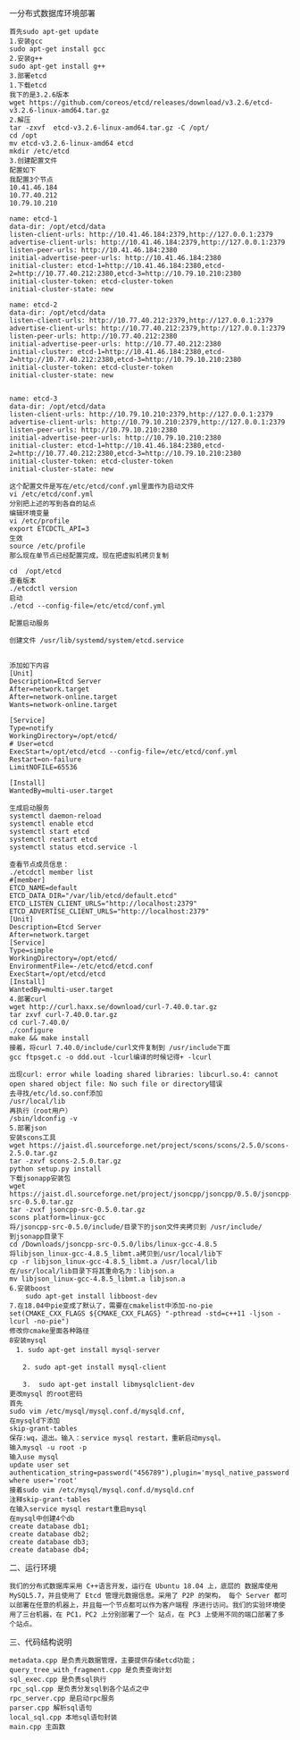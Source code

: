 一分布式数据库环境部署
    



    首先sudo apt-get update
    1.安装gcc
    sudo apt-get install gcc
    2.安装g++
    sudo apt-get install g++
    3.部署etcd
    1.下载etcd
    我下的是3.2.6版本
    wget https://github.com/coreos/etcd/releases/download/v3.2.6/etcd-v3.2.6-linux-amd64.tar.gz
    2.解压
    tar -zxvf  etcd-v3.2.6-linux-amd64.tar.gz -C /opt/
    cd /opt	
    mv etcd-v3.2.6-linux-amd64 etcd
    mkdir /etc/etcd 
    3.创建配置文件
    配置如下
    我配置3个节点
    10.41.46.184
    10.77.40.212
    10.79.10.210

    name: etcd-1
    data-dir: /opt/etcd/data
    listen-client-urls: http://10.41.46.184:2379,http://127.0.0.1:2379
    advertise-client-urls: http://10.41.46.184:2379,http://127.0.0.1:2379
    listen-peer-urls: http://10.41.46.184:2380
    initial-advertise-peer-urls: http://10.41.46.184:2380
    initial-cluster: etcd-1=http://10.41.46.184:2380,etcd-2=http://10.77.40.212:2380,etcd-3=http://10.79.10.210:2380
    initial-cluster-token: etcd-cluster-token
    initial-cluster-state: new

    name: etcd-2
    data-dir: /opt/etcd/data
    listen-client-urls: http://10.77.40.212:2379,http://127.0.0.1:2379
    advertise-client-urls: http://10.77.40.212:2379,http://127.0.0.1:2379
    listen-peer-urls: http://10.77.40.212:2380
    initial-advertise-peer-urls: http://10.77.40.212:2380
    initial-cluster: etcd-1=http://10.41.46.184:2380,etcd-2=http://10.77.40.212:2380,etcd-3=http://10.79.10.210:2380
    initial-cluster-token: etcd-cluster-token
    initial-cluster-state: new


    name: etcd-3
    data-dir: /opt/etcd/data
    listen-client-urls: http://10.79.10.210:2379,http://127.0.0.1:2379
    advertise-client-urls: http://10.79.10.210:2379,http://127.0.0.1:2379
    listen-peer-urls: http://10.79.10.210:2380
    initial-advertise-peer-urls: http://10.79.10.210:2380
    initial-cluster: etcd-1=http://10.41.46.184:2380,etcd-2=http://10.77.40.212:2380,etcd-3=http://10.79.10.210:2380
    initial-cluster-token: etcd-cluster-token
    initial-cluster-state: new

    这个配置文件是写在/etc/etcd/conf.yml里面作为启动文件
    vi /etc/etcd/conf.yml
    分别把上述的写到各自的站点
    编辑环境变量
    vi /etc/profile
    export ETCDCTL_API=3
    生效
    source /etc/profile
    那么现在单节点已经配置完成，现在把虚拟机拷贝复制

    cd  /opt/etcd
    查看版本
    ./etcdctl version
    启动
    ./etcd --config-file=/etc/etcd/conf.yml

    配置启动服务

    创建文件 /usr/lib/systemd/system/etcd.service


    添加如下内容
    [Unit]
    Description=Etcd Server
    After=network.target
    After=network-online.target
    Wants=network-online.target

    [Service]
    Type=notify
    WorkingDirectory=/opt/etcd/
    # User=etcd
    ExecStart=/opt/etcd/etcd --config-file=/etc/etcd/conf.yml
    Restart=on-failure
    LimitNOFILE=65536

    [Install]
    WantedBy=multi-user.target

    生成启动服务
    systemctl daemon-reload
    systemctl enable etcd
    systemctl start etcd
    systemctl restart etcd
    systemctl status etcd.service -l

    查看节点成员信息：
    ./etcdctl member list
    #[member]
    ETCD_NAME=default
    ETCD_DATA_DIR="/var/lib/etcd/default.etcd"
    ETCD_LISTEN_CLIENT_URLS="http://localhost:2379"
    ETCD_ADVERTISE_CLIENT_URLS="http://localhost:2379"
    [Unit]
    Description=Etcd Server
    After=network.target
    [Service]
    Type=simple
    WorkingDirectory=/opt/etcd/
    EnvironmentFile=-/etc/etcd/etcd.conf
    ExecStart=/opt/etcd/etcd
    [Install]
    WantedBy=multi-user.target
    4.部署curl
    wget http://curl.haxx.se/download/curl-7.40.0.tar.gz
    tar zxvf curl-7.40.0.tar.gz 
    cd curl-7.40.0/
    ./configure 
    make && make install
    接着，将curl 7.40.0/include/curl文件复制到 /usr/include下面
    gcc ftpsget.c -o ddd.out -lcurl编译的时候记得+ -lcurl

    出现curl: error while loading shared libraries: libcurl.so.4: cannot open shared object file: No such file or directory错误
    去寻找/etc/ld.so.conf添加
    /usr/local/lib
    再执行（root用户）
    /sbin/ldconfig -v
    5.部署json
    安装scons工具
    wget https://jaist.dl.sourceforge.net/project/scons/scons/2.5.0/scons-2.5.0.tar.gz
    tar -zxvf scons-2.5.0.tar.gz
    python setup.py install
    下载jsonapp安装包
    wget https://jaist.dl.sourceforge.net/project/jsoncpp/jsoncpp/0.5.0/jsoncpp-src-0.5.0.tar.gz
    tar -zvxf jsoncpp-src-0.5.0.tar.gz
    scons platform=linux-gcc
    将/jsoncpp-src-0.5.0/include/目录下的json文件夹拷贝到 /usr/include/
    到jsonapp目录下
    cd /Downloads/jsoncpp-src-0.5.0/libs/linux-gcc-4.8.5
    将libjson_linux-gcc-4.8.5_libmt.a拷贝到/usr/local/lib下
    cp -r libjson_linux-gcc-4.8.5_libmt.a /usr/local/lib
    在/usr/local/lib目录下将其重命名为：libjson.a
    mv libjson_linux-gcc-4.8.5_libmt.a libjson.a
    6.安装boost
        sudo apt-get install libboost-dev
    7.在18.04中pie变成了默认了，需要在cmakelist中添加-no-pie
    set(CMAKE_CXX_FLAGS ${CMAKE_CXX_FLAGS} "-pthread -std=c++11 -ljson -lcurl -no-pie")
    修改你cmake里面各种路径
    8安装mysql
    　1. sudo apt-get install mysql-server
    
    　　2. sudo apt-get install mysql-client
    
    　　3.  sudo apt-get install libmysqlclient-dev
    更改mysql 的root密码
    首先
    sudo vim /etc/mysql/mysql.conf.d/mysqld.cnf,
    在mysqld下添加
    skip-grant-tables
    保存:wq，退出。输入：service mysql restart，重新启动mysql。
    输入mysql -u root -p
    输入use mysql
    update user set authentication_string=password("456789"),plugin='mysql_native_password' where user='root'
    接着sudo vim /etc/mysql/mysql.conf.d/mysqld.cnf
    注释skip-grant-tables
    在输入service mysql restart重启mysql
    在mysql中创建4个db
    create database db1;
    create database db2;
    create database db3;
    create database db4;

二、运行环境
        
    我们的分布式数据库采用 C++语言开发，运行在 Ubuntu 18.04 上，底层的 数据库使用 MySQL5.7，并且使用了 Etcd 管理元数据信息。采用了 P2P 的架构， 每个 Server 都可以部署在任意的机器上，并且每一个节点都可以作为客户端程 序进行访问。我们的实验环境使用了三台机器，在 PC1，PC2 上分别部署了一个 站点，在 PC3 上使用不同的端口部署了多个站点。



三、代码结构说明

    metadata.cpp 是负责元数据管理，主要提供存储etcd功能；
    query_tree_with_fragment.cpp 是负责查询计划
    sql_exec.cpp 是负责sql执行
    rpc_sql.cpp 是负责分发sql到各个站点之中
    rpc_server.cpp 是启动rpc服务
    parser.cpp 解析sql语句
    local_sql.cpp 本地sql语句封装
    main.cpp 主函数

